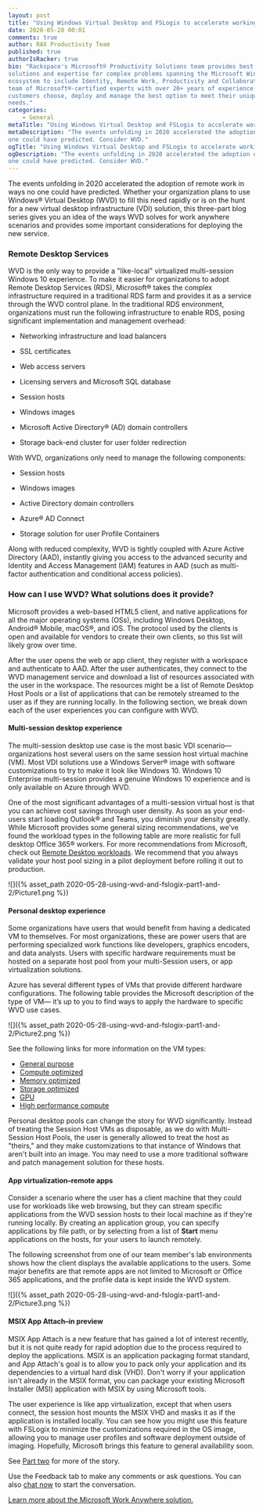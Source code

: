 ```yaml
---
layout: post
title: "Using Windows Virtual Desktop and FSLogix to accelerate working from home: Part 1"
date: 2020-05-28 00:01
comments: true
author: RAX Productivity Team
published: true
authorIsRacker: true
bio: "Rackspace's Microsoft® Productivity Solutions team provides best practice
solutions and expertise for complex problems spanning the Microsoft Windows
ecosystem to include Identity, Remote Work, Productivity and Collaboration. Our
team of Microsoft®-certified experts with over 20+ years of experience helps
customers choose, deploy and manage the best option to meet their unique business
needs."
categories:
    - General
metaTitle: "Using Windows Virtual Desktop and FSLogix to accelerate working from home: Part 1"
metaDescription: "The events unfolding in 2020 accelerated the adoption of remote work in ways no
one could have predicted. Consider WVD."
ogTitle: "Using Windows Virtual Desktop and FSLogix to accelerate working from home: Part 1"
ogDescription: "The events unfolding in 2020 accelerated the adoption of remote work in ways no
one could have predicted. Consider WVD."
---
```


The events unfolding in 2020 accelerated the adoption of remote work in ways no
one could have predicted. Whether your organization plans to use Windows® Virtual
Desktop (WVD) to fill this need rapidly or is on the hunt for a new virtual
desktop infrastructure (VDI) solution, this three-part blog series gives you an
idea of the ways WVD solves for work anywhere scenarios and provides some important
considerations for deploying the new service.

<!-- more -->

### Remote Desktop Services

WVD is the only way to provide a "like-local" virtualized multi-session Windows
10 experience. To make it easier for organizations to adopt Remote Desktop
Services (RDS), Microsoft® takes the complex infrastructure required in a
traditional RDS farm and provides it as a service through the WVD control plane.
In the traditional RDS environment, organizations must run the following
infrastructure to enable RDS, posing significant implementation and management
overhead:

- Networking infrastructure and load balancers

- SSL certificates

- Web access servers

- Licensing servers and Microsoft SQL database

- Session hosts

- Windows images

- Microsoft Active Directory® (AD) domain controllers

- Storage back-end cluster for user folder redirection

With WVD, organizations only need to manage the following components:

- Session hosts

- Windows images

- Active Directory domain controllers

- Azure® AD Connect

- Storage solution for user Profile Containers

Along with reduced complexity, WVD is tightly coupled with Azure Active Directory
(AAD), instantly giving you access to the advanced security and Identity and
Access Management (IAM) features in AAD (such as multi-factor authentication and
conditional access policies).

### How can I use WVD? What solutions does it provide?

Microsoft provides a web-based HTML5 client, and  native applications for all
the major operating systems (OSs), including Windows Desktop, Android® Mobile,
macOS®, and iOS. The protocol used by the clients is open and available for
vendors to create their own clients, so this list will likely grow over time.

After the user opens the web or app client, they register with a workspace and
authenticate to AAD. After the user authenticates, they connect to the WVD
management service and download a list of resources associated with the user in
the workspace. The resources might be a list of Remote Desktop Host Pools or a
list of applications that can be remotely streamed to the user as if they are
running locally. In the following section, we break down each of the user
experiences you can configure with WVD.

#### Multi-session desktop experience

The multi-session desktop use case is the most basic VDI scenario&mdash;organizations
host several users on the same session host virtual machine (VM). Most VDI
solutions use a Windows Server&reg; image with software customizations to try to
make it look like Windows 10. Windows 10 Enterprise multi-session provides a
genuine Windows 10 experience and is only available on Azure through WVD.

One of the most significant advantages of a multi-session virtual host is that
you can achieve cost savings through user density. As soon as your end-users
start loading Outlook&reg; and Teams, you diminish your density greatly. While
Microsoft provides some general sizing recommendations, we’ve found the workload
types in the following table are more realistic for full desktop Office 365&reg;
workers. For more recommendations from Microsoft, check out
[Remote Desktop workloads](https://docs.microsoft.com/en-us/windows-server/remote/remote-desktop-services/remote-desktop-workloads).
We recommend that you always validate your host pool sizing in a pilot
deployment before rolling it out to production.

![]({% asset_path 2020-05-28-using-wvd-and-fslogix-part1-and-2/Picture1.png %})

#### Personal desktop experience

Some organizations have users that would benefit from having a dedicated VM to
themselves. For most organizations, these are power users that are performing
specialized work functions like developers, graphics encoders, and data analysts.
Users with specific hardware requirements must be hosted on a separate host pool
from your multi-Session users, or app virtualization solutions.

Azure has several different types of VMs that provide different hardware
configurations. The following table provides the Microsoft description of the
type of VM&mdash; it’s up to you to find ways to apply the hardware to specific
WVD use cases.

![]({% asset_path 2020-05-28-using-wvd-and-fslogix-part1-and-2/Picture2.png %})

See the following links for more information on the VM types:

- [General purpose](https://docs.microsoft.com/en-us/azure/virtual-machines/sizes-general)
- [Compute optimized](https://docs.microsoft.com/en-us/azure/virtual-machines/sizes-compute)
- [Memory optimized](https://docs.microsoft.com/en-us/azure/virtual-machines/sizes-memory)
- [Storage optimized](https://docs.microsoft.com/en-us/azure/virtual-machines/sizes-storage)
- [GPU](https://docs.microsoft.com/en-us/azure/virtual-machines/sizes-gpu)
- [High performance compute](https://docs.microsoft.com/en-us/azure/virtual-machines/sizes-hpc)

Personal desktop pools can change the story for WVD significantly. Instead of
treating the Session Host VMs as disposable, as we do with Multi-Session Host
Pools, the user is generally allowed to treat the host as "theirs," and they
make customizations to that instance of Windows that aren't built into an image.
You may need to use a more traditional software and patch management solution
for these hosts.

#### App virtualization–remote apps

Consider a scenario where the user has a client machine that they could use for
workloads like web browsing, but they can stream specific applications from the
WVD session hosts to their local machine as if they're running locally. By
creating an application group, you can specify applications by file path, or by
selecting from a list of **Start** menu applications on the hosts, for your users
to launch remotely.

The following screenshot from one of our team member's lab environments shows
how the client displays the available applications to the users. Some major
benefits are that remote apps are not limited to Microsoft or Office 365
applications, and the profile data is kept inside the WVD system.

![]({% asset_path 2020-05-28-using-wvd-and-fslogix-part1-and-2/Picture3.png %})

#### MSIX App Attach–in preview

MSIX App Attach is a new feature that has gained a lot of interest recently, but
it is not quite ready for rapid adoption due to the process required to deploy
the applications. MSIX is an application packaging format standard, and App
Attach's goal is to allow you to pack only your application and its dependencies
to a virtual hard disk (VHD). Don't worry if your application isn't already in
the MSIX format, you can package your existing Microsoft Installer (MSI)
application with MSIX by using Microsoft tools.

The user experience is like app virtualization, except that when users connect,
the session host mounts the MSIX VHD and masks it as if the application is
installed locally. You can see how you might use this feature with FSLogix to
minimize the customizations required in the OS image, allowing you to manage user
profiles and software deployment outside of imaging. Hopefully, Microsoft brings
this feature to general availability soon.

See [Part two](https://developer.rackspace.com/blog/2020-05-28-using-wvd-and-fslogix-part2) for more of the story.

Use the Feedback tab to make any comments or ask questions. You can also
[chat now](https://www.rackspace.com/#chat) to start the conversation.

<a class="cta purple" id="cta" href="https://www.rackspace.com/lp/work-anywhere-solution-microsoft-offer">Learn more about the Microsoft Work Anywhere solution.</a>

